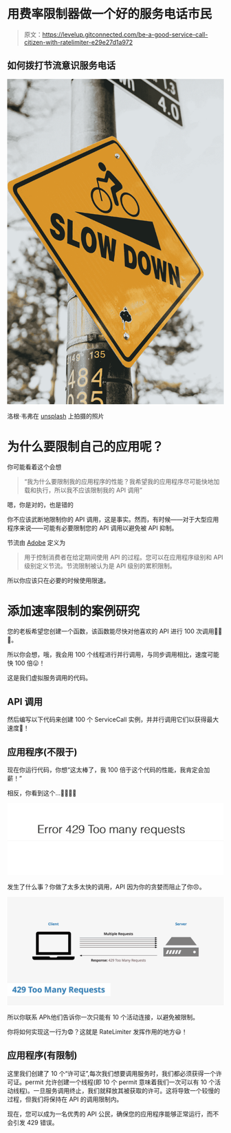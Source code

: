# 用费率限制器做一个好的服务电话市民

> 原文：<https://levelup.gitconnected.com/be-a-good-service-call-citizen-with-ratelimiter-e29e27d1a972>

## 如何拨打节流意识服务电话

![](img/9e972282a02c748bb701f1fd7f24564b.png)

洛根·韦弗在 [unsplash](https://unsplash.com/) 上拍摄的照片

# 为什么要限制自己的应用呢？

你可能看着这个会想

> “我为什么要限制我的应用程序的性能？我希望我的应用程序尽可能快地加载和执行，所以我不应该限制我的 API 调用”

嗯，你是对的，也是错的

你不应该武断地限制你的 API 调用，这是事实。然而，有时候——对于大型应用程序来说——可能有必要限制您的 API 调用以避免被 API 抑制。

节流由 [Adobe](https://helpx.adobe.com/coldfusion/api-manager/throttling-and-rate-limiting.html#:~:text=Throttling%20is%20a%20process%20that,consumers%20during%20a%20given%20period.&text=For%20example%2C%20you%20can%20limit,as%20%22too%20many%20requests%22.) 定义为

> 用于控制消费者在给定期间使用 API 的过程。您可以在应用程序级别和 API 级别定义节流。节流限制被认为是 API 级别的累积限制。

所以你应该只在必要的时候使用限速。

# 添加速率限制的案例研究

您的老板希望您创建一个函数，该函数能尽快对他喜欢的 API 进行 100 次调用🏃‍♂️💨。

所以你会想，哦，我会用 100 个线程进行并行调用，与同步调用相比，速度可能快 100 倍😛！

这是我们虚拟服务调用的代码。

## API 调用

然后编写以下代码来创建 100 个 ServiceCall 实例，并并行调用它们以获得最大速度💪！

## 应用程序(不限于)

现在你运行代码，你想“这太棒了，我 100 倍于这个代码的性能，我肯定会加薪！”

相反，你看到这个…🚨🚫🚨🚫

![](img/698e83d3e94673110600183df290edc0.png)

发生了什么事？你做了太多太快的调用，API 因为你的贪婪而阻止了你😠。

![](img/804ec558303229c10737dda7a5523c1a.png)

所以你联系 API📞他们告诉你一次只能有 10 个活动连接，以避免被限制。

你将如何实现这一行为😨？这就是 RateLimiter 发挥作用的地方😃！

## 应用程序(有限制)

这里我们创建了 10 个“许可证”,每次我们想要调用服务时，我们都必须获得一个许可证。permit 允许创建一个线程(即 10 个 permit 意味着我们一次可以有 10 个活动线程)。一旦服务调用终止，我们就释放其被获取的许可。这将导致一个较慢的过程，但我们将保持在 API 的调用限制内。

现在，您可以成为一名优秀的 API 公民，确保您的应用程序能够正常运行，而不会引发 429 错误。